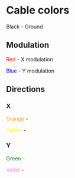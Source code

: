 # Cable colors

Black - Ground

## Modulation

<span style="color: red">Red</span> - X modulation

<span style="color: blue">Blue</span> - Y modulation

## Directions

### X

<span style="color: orange">Orange</span> -

<span style="color: yellow">Yellow</span> -

### Y

<span style="color: green">Green</green> -

<span style="color: violet">Violet</span> -
